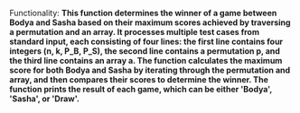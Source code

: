 Functionality: **This function determines the winner of a game between Bodya and Sasha based on their maximum scores achieved by traversing a permutation and an array. It processes multiple test cases from standard input, each consisting of four lines: the first line contains four integers (n, k, P_B, P_S), the second line contains a permutation p, and the third line contains an array a. The function calculates the maximum score for both Bodya and Sasha by iterating through the permutation and array, and then compares their scores to determine the winner. The function prints the result of each game, which can be either 'Bodya', 'Sasha', or 'Draw'.**